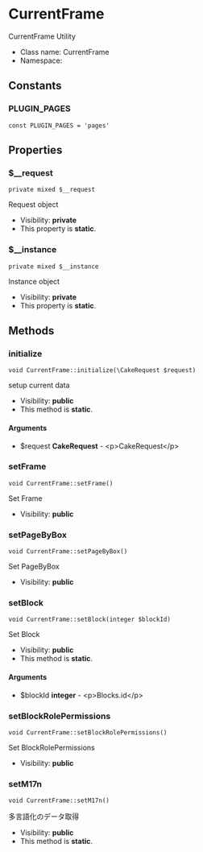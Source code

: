 CurrentFrame
===============

CurrentFrame Utility




* Class name: CurrentFrame
* Namespace: 



Constants
----------


### PLUGIN_PAGES

    const PLUGIN_PAGES = 'pages'





Properties
----------


### $__request

    private mixed $__request

Request object



* Visibility: **private**
* This property is **static**.


### $__instance

    private mixed $__instance

Instance object



* Visibility: **private**
* This property is **static**.


Methods
-------


### initialize

    void CurrentFrame::initialize(\CakeRequest $request)

setup current data



* Visibility: **public**
* This method is **static**.


#### Arguments
* $request **CakeRequest** - &lt;p&gt;CakeRequest&lt;/p&gt;



### setFrame

    void CurrentFrame::setFrame()

Set Frame



* Visibility: **public**




### setPageByBox

    void CurrentFrame::setPageByBox()

Set PageByBox



* Visibility: **public**




### setBlock

    void CurrentFrame::setBlock(integer $blockId)

Set Block



* Visibility: **public**
* This method is **static**.


#### Arguments
* $blockId **integer** - &lt;p&gt;Blocks.id&lt;/p&gt;



### setBlockRolePermissions

    void CurrentFrame::setBlockRolePermissions()

Set BlockRolePermissions



* Visibility: **public**




### setM17n

    void CurrentFrame::setM17n()

多言語化のデータ取得



* Visibility: **public**
* This method is **static**.



